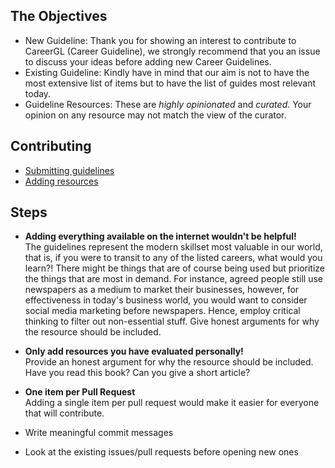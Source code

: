 ## The Objectives

* New Guideline: Thank you for showing an interest to contribute to CareerGL (Career Guideline), we strongly recommend that you an issue to discuss your ideas before adding new Career Guidelines.
* Existing Guideline: Kindly have in mind that our aim is not to have the most extensive list of items but to have the list of guides most relevant today.
* Guideline Resources: These are *highly opinionated* and *curated*. Your opinion on any resource may not match the view of the curator.

## Contributing

* [Submitting guidelines](./guideline.md)
* [Adding resources](./adding-content.md)

## Steps

- <p><strong>Adding everything available on the internet wouldn't be helpful!</strong><br /> 
  The guidelines represent the modern skillset most valuable in our world, that is, if you were to transit to any of the listed careers, what would you learn?! There might be things that are of course being used but prioritize the things that are most in demand. For instance, agreed people still use newspapers as a medium to market their businesses, however, for effectiveness in today's business world, you would want to consider social media marketing before newspapers. Hence, employ critical thinking to filter out non-essential stuff. Give honest arguments for why the resource should be included.</p>

- <p><strong>Only add resources you have evaluated personally!</strong><br /> 
  Provide an honest argument for why the resource should be included. Have you read this book? Can you give a short article?</p>

- <p><strong>One item per Pull Request</strong><br />
  Adding a single item per pull request would make it easier for everyone that will contribute.</p>

- Write meaningful commit messages
- Look at the existing issues/pull requests before opening new ones
